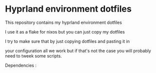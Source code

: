 # Hyprland environment dotfiles

This repository contains my hyprland environment dotfiles

I use it as a flake for nixos but you can just copy my dotfiles

I try to make sure that by just copying dotfiles and pasting it in 

your configuration all we work but if that's not the case you will probably need to tweek some scripts.

Dependencies :

